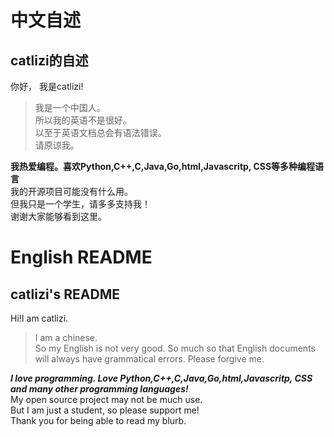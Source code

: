 # 中文自述  
## catlizi的自述
你好， 我是catlizi!
> 我是一个中国人。  
> 所以我的英语不是很好。  
> 以至于英语文档总会有语法错误。  
> 请原谅我。

__我热爱编程。喜欢Python,C++,C,Java,Go,html,Javascritp, CSS等多种编程语言__  
我的开源项目可能没有什么用。  
但我只是一个学生，请多多支持我！  
谢谢大家能够看到这里。 

# English README
## catlizi's README
Hi!I am catlizi.  
> I am a chinese.  
> So my English is not very good.
> So much so that English documents will always have grammatical errors.
> Please forgive me.

*__I love programming. Love Python,C++,C,Java,Go,html,Javascritp, CSS and many other programming languages!__*  
My open source project may not be much use.   
But I am just a student, so please support me!   
Thank you for being able to read my blurb.

